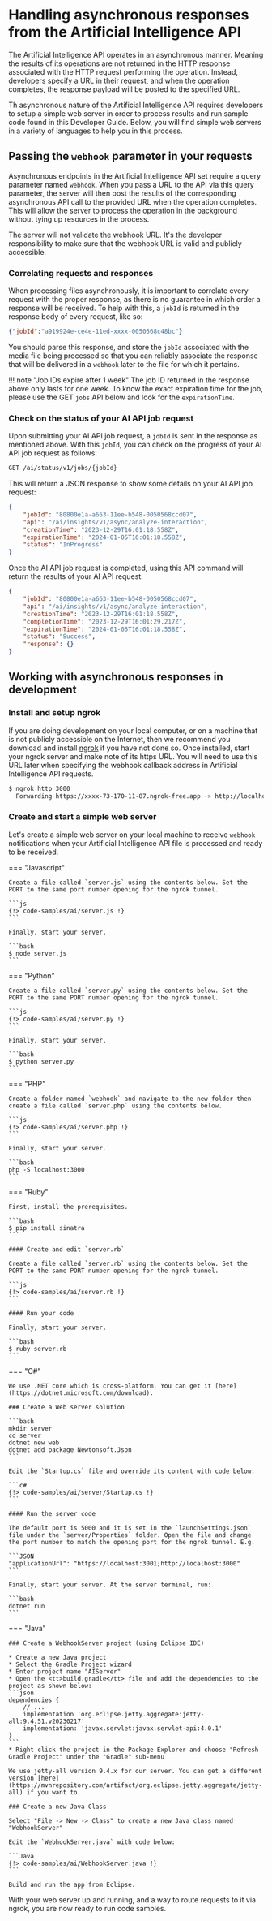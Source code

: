 # Handling asynchronous responses from the Artificial Intelligence API

The Artificial Intelligence API operates in an asynchronous manner. Meaning the results of its operations are not returned in the HTTP response associated with the HTTP request performing the operation. Instead, developers specify a URL in their request, and when the operation completes, the response payload will be posted to the specified URL.

Th asynchronous nature of the Artificial Intelligence API requires developers to setup a simple web server in order to process results and run sample code found in this Developer Guide. Below, you will find simple web servers in a variety of languages to help you in this process.

## Passing the `webhook` parameter in your requests

Asynchronous endpoints in the Artificial Intelligence API set require a query parameter named `webhook`. When you pass a URL to the API via this query parameter, the server will then post the results of the corresponding asynchronous API call to the provided URL when the operation completes. This will allow the server to process the operation in the background without tying up resources in the process.

The server will not validate the webhook URL. It's the developer responsibility to make sure that the webhook URL is valid and publicly accessible.

### Correlating requests and responses

When processing files asynchronously, it is important to correlate every request with the proper response, as there is no guarantee in which order a response will be received. To help with this, a `jobId` is returned in the response body of every request, like so:

```json
{"jobId":"a919924e-ce4e-11ed-xxxx-0050568c48bc"}
```

You should parse this response, and store the `jobId` associated with the media file being processed so that you can reliably associate the response that will be delivered in a `webhook` later to the file for which it pertains.

!!! note "Job IDs expire after 1 week"
    The job ID returned in the response above only lasts for one week. To know the exact expiration time for the job, please use the GET `jobs` API below and look for the `expirationTime`.

### Check on the status of your AI API job request

Upon submitting your AI API job request, a `jobId` is sent in the response as mentioned above. With this `jobId`, you can check on the progress of your AI API job request as follows:

```html
GET /ai/status/v1/jobs/{jobId}
```

This will return a JSON response to show some details on your AI API job request:

```json
{
    "jobId": "80800e1a-a663-11ee-b548-0050568ccd07",
    "api": "/ai/insights/v1/async/analyze-interaction",
    "creationTime": "2023-12-29T16:01:18.558Z",
    "expirationTime": "2024-01-05T16:01:18.558Z",
    "status": "InProgress"
}
```

Once the AI API job request is completed, using this API command will return the results of your AI API request.

```json
{
    "jobId": "80800e1a-a663-11ee-b548-0050568ccd07",
    "api": "/ai/insights/v1/async/analyze-interaction",
    "creationTime": "2023-12-29T16:01:18.558Z",
    "completionTime": "2023-12-29T16:01:29.217Z",
    "expirationTime": "2024-01-05T16:01:18.558Z",
    "status": "Success",
    "response": {}
}
```

## Working with asynchronous responses in development

### Install and setup ngrok

If you are doing development on your local computer, or on a machine that is not publicly accessible on the Internet, then we recommend you download and install [ngrok](https://ngrok.com/download) if you have not done so. Once installed, start your ngrok server and make note of its https URL. You will need to use this URL later when specifying the webhook callback address in Artificial Intelligence API requests.


```bash
$ ngrok http 3000
  Forwarding https://xxxx-73-170-11-87.ngrok-free.app -> http://localhost:3000
```

### Create and start a simple web server

Let's create a simple web server on your local machine to receive `webhook` notifications when your Artificial Intelligence API file is processed and ready to be received.

=== "Javascript"

    Create a file called `server.js` using the contents below. Set the PORT to the same port number opening for the ngrok tunnel.

    ```js
    {!> code-samples/ai/server.js !}
    ```

    Finally, start your server.

    ```bash
    $ node server.js
    ```

=== "Python"

    Create a file called `server.py` using the contents below. Set the PORT to the same PORT number opening for the ngrok tunnel.

    ```js
    {!> code-samples/ai/server.py !}
    ```

    Finally, start your server.

    ```bash
    $ python server.py
    ```

=== "PHP"

    Create a folder named `webhook` and navigate to the new folder then create a file called `server.php` using the contents below.

    ```js
    {!> code-samples/ai/server.php !}
    ```

    Finally, start your server.

    ```bash
    php -S localhost:3000
    ```

=== "Ruby"

    First, install the prerequisites.

    ```bash
    $ pip install sinatra
    ```

    #### Create and edit `server.rb`

    Create a file called `server.rb` using the contents below. Set the PORT to the same PORT number opening for the ngrok tunnel.

    ```js
    {!> code-samples/ai/server.rb !}
    ```

    #### Run your code

    Finally, start your server.

    ```bash
    $ ruby server.rb
    ```

=== "C#"

    We use .NET core which is cross-platform. You can get it [here](https://dotnet.microsoft.com/download).

    ### Create a Web server solution

    ```bash
    mkdir server
    cd server
    dotnet new web
    dotnet add package Newtonsoft.Json
    ```

    Edit the `Startup.cs` file and override its content with code below:

    ```c#
    {!> code-samples/ai/server/Startup.cs !}
    ```

    #### Run the server code

    The default port is 5000 and it is set in the `launchSettings.json` file under the `server/Properties` folder. Open the file and change the port number to match the opening port for the ngrok tunnel. E.g.

    ```JSON
    "applicationUrl": "https://localhost:3001;http://localhost:3000"
    ```

    Finally, start your server. At the server terminal, run:

    ```bash
    dotnet run
    ```

=== "Java"

    ### Create a WebhookServer project (using Eclipse IDE)

    * Create a new Java project
    * Select the Gradle Project wizard
    * Enter project name "AIServer"
    * Open the <tt>build.gradle</tt> file and add the dependencies to the project as shown below:
    ```json
    dependencies {
        // ...
        implementation 'org.eclipse.jetty.aggregate:jetty-all:9.4.51.v20230217'
        implementation: 'javax.servlet:javax.servlet-api:4.0.1'
    }
    ```
    * Right-click the project in the Package Explorer and choose "Refresh Gradle Project" under the "Gradle" sub-menu

    We use jetty-all version 9.4.x for our server. You can get a different version [here](https://mvnrepository.com/artifact/org.eclipse.jetty.aggregate/jetty-all) if you want to.

    ### Create a new Java Class

    Select "File -> New -> Class" to create a new Java class named "WebhookServer"

    Edit the `WebhookServer.java` with code below:

    ```Java
    {!> code-samples/ai/WebhookServer.java !}
    ```

    Build and run the app from Eclipse.

With your web server up and running, and a way to route requests to it via ngrok, you are now ready to run code samples.
